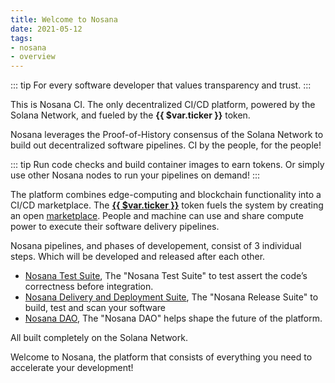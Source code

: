 ```yaml
---
title: Welcome to Nosana
date: 2021-05-12
tags:
- nosana
- overview
---
```


::: tip
For every software developer that values transparency and trust.
:::

This is Nosana CI. The only decentralized CI/CD platform, powered by the Solana Network,
and fueled by the <strong>{{ $var.ticker }}</strong> token.

Nosana leverages the Proof-of-History consensus of the Solana Network
to build out decentralized software pipelines. CI by the people, for the people!

::: tip
Run code checks and build container images to earn tokens.
Or simply use other Nosana nodes to run your pipelines on demand!
:::

The platform combines edge-computing and blockchain functionality into a CI/CD marketplace.
The [<strong>{{ $var.ticker }}</strong>](../tokenomics/metrics) token fuels the system by creating an open
[marketplace](../tokenomics/utility). People and machine can use and
share compute power to execute their software delivery pipelines.

Nosana pipelines, and phases of developement, consist of 3 individual steps.
Which will be developed and released after each other.

- [Nosana Test Suite](../nosana/ci),
   The "Nosana Test Suite" to test assert the code’s correctness before integration.
- [Nosana Delivery and Deployment Suite](../nosana/cd),
   The "Nosana Release Suite" to build, test and scan your software
- [Nosana DAO](../nosana/dao),
   The "Nosana DAO" helps shape the future of the platform.

All built completely on the Solana Network.

Welcome to Nosana, the platform that consists of everything you need to accelerate your development!
